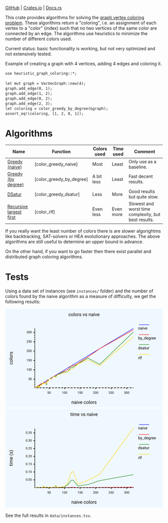 [GitHub](https://github.com/victorvde/heuristic-graph-coloring) | [Crates.io](https://crates.io/crates/heuristic-graph-coloring) | [Docs.rs](https://docs.rs/heuristic-graph-coloring/latest/heuristic-graph-coloring/)

This crate provides algorithms for solving the [graph vertex coloring problem](https://en.wikipedia.org/wiki/Graph_coloring).
These algorithms return a "coloring", i.e. an assignment of each vertex to a "color" (index) such that no two vertices of the same color are connected by an edge.
The algorithms use heuristics to minimize the number of different colors used.

Current status: basic functionality is working, but not very optimized and not extensively tested.

Example of creating a graph with 4 vertices, adding 4 edges and coloring it.
```
use heuristic_graph_coloring::*;

let mut graph = VecVecGraph::new(4);
graph.add_edge(0, 1);
graph.add_edge(1, 2);
graph.add_edge(0, 2);
graph.add_edge(2, 3);
let coloring = color_greedy_by_degree(&graph);
assert_eq!(coloring, [1, 2, 0, 1]);
```

# Algorithms

Name | Function | Colors used | Time used | Comment
---|---|---|---|---
[Greedy (naive)](https://en.wikipedia.org/wiki/Greedy_coloring) | [color_greedy_naive] | Most | Least | Only use as a baseline.
[Greedy (by degree)](https://en.wikipedia.org/wiki/Greedy_coloring) | [color_greedy_by_degree] | A bit less | Least | Fast decent results.
[DSatur](https://en.wikipedia.org/wiki/DSatur) | [color_greedy_dsatur] | Less | More | Good results but quite slow.
[Recursive largest first](https://en.wikipedia.org/wiki/Recursive_largest_first_algorithm) | [color_rlf] | Even less | Even more | Slowest and worst time complexity, but best results.

If you really want the least number of colors there is are slower algorightms like backtracking, SAT-solvers or HEA evolutionary approaches. The above algorithms are still useful to determine an upper bound in advance.

On the other hand, if you want to go faster then there exist parallel and distributed graph coloring algorithms.

# Tests

Using a data set of instances (see `instances/` folder) and the number of colors found by the naive algorithm as a measure of difficulty, we get the following results:

![See data/colors.svg](data/colors.svg)
![See data/time.svg](data/time.svg)

See the full results in `data/instances.tsv`.
